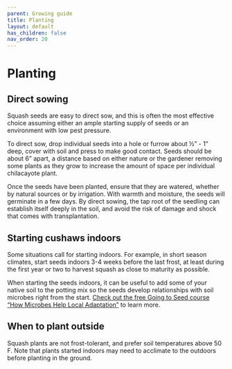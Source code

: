 ```yaml
---
parent: Growing guide
title: Planting
layout: default
has_children: false
nav_order: 20
---
```


# Planting

## Direct sowing

Squash seeds are easy to direct sow, and this is often the most effective choice assuming either an ample starting supply of seeds or an environment with low pest pressure.

To direct sow, drop individual seeds into a hole or furrow about ½” - 1” deep, cover with soil and press to make good contact. Seeds should be about 6” apart, a distance based on either nature or the gardener removing some plants as they grow to increase the amount of space per individual chilacayote plant.

Once the seeds have been planted, ensure that they are watered, whether by natural sources or by irrigation. With warmth and moisture, the seeds will germinate in a few days. By direct sowing, the tap root of the seedling can establish itself deeply in the soil, and avoid the risk of damage and shock that comes with transplantation.

## Starting cushaws indoors

Some situations call for starting indoors. For example, in short season climates, start seeds indoors 3-4 weeks before the last frost, at least during the first year or two to harvest squash as close to maturity as possible.

When starting the seeds indoors, it can be useful to add some of your native soil to the potting mix so the seeds develop relationships with soil microbes right from the start. [Check out the free Going to Seed course “How Microbes Help Local Adaptation”](https://goingtoseed.org/products/1734455) to learn more.

## When to plant outside

Squash plants are not frost-tolerant, and prefer soil temperatures above 50 F. Note that plants started indoors may need to acclimate to the outdoors before planting in the ground.